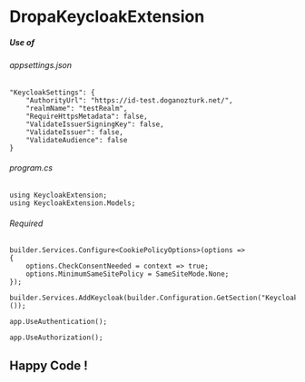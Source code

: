 ﻿# DropaKeycloakExtension
##### Use of
###### appsettings.json
```
"KeycloakSettings": {
    "AuthorityUrl": "https://id-test.doganozturk.net/",
    "realmName": "testRealm",
    "RequireHttpsMetadata": false,
    "ValidateIssuerSigningKey": false,
    "ValidateIssuer": false,
    "ValidateAudience": false
}
```

###### program.cs
```
using KeycloakExtension;
using KeycloakExtension.Models;
```

###### Required
```
builder.Services.Configure<CookiePolicyOptions>(options =>
{
    options.CheckConsentNeeded = context => true;
    options.MinimumSameSitePolicy = SameSiteMode.None;
});

builder.Services.AddKeycloak(builder.Configuration.GetSection("KeycloakSettings").Get<KeycloakSettings>());

app.UseAuthentication();

app.UseAuthorization();
```

## Happy Code !
